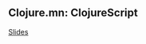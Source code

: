 ## Clojure.mn: ClojureScript

[Slides](https://docs.google.com/presentation/d/1cYZpD-0r3oKmrFBns1BBQxPomc-RtoMX06KzTJv7v6E/present?slide=id.i0)
